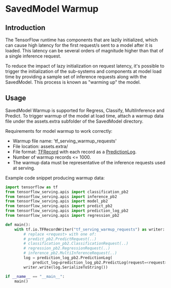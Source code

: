 # SavedModel Warmup

## Introduction

The TensorFlow runtime has components that are lazily initialized,
which can cause high latency for the first request/s sent to a model after it is
loaded. This latency can be several orders of magnitude higher than that of a
single inference request.

To reduce the impact of lazy initialization on request latency, it's possible to
trigger the initialization of the sub-systems and components at model load time
by providing a sample set of inference requests along with the SavedModel. This
process is known as "warming up" the model.

## Usage

SavedModel Warmup is supported for Regress, Classify, MultiInference and
Predict. To trigger warmup of the model at load time, attach a warmup data file
under the assets.extra subfolder of the SavedModel directory.

Requirements for model warmup to work correctly:

*   Warmup file name: 'tf_serving_warmup_requests'
*   File location: assets.extra/
*   File format:
    [TFRecord](https://www.tensorflow.org/tutorials/load_data/tfrecord#tfrecords_format_details)
    with each record as a
    [PredictionLog](https://github.com/tensorflow/serving/blob/master/tensorflow_serving/apis/prediction_log.proto#L40).
*   Number of warmup records <= 1000.
*   The warmup data must be representative of the inference requests used at
    serving.

Example code snippet producing warmup data:

```python
import tensorflow as tf
from tensorflow_serving.apis import classification_pb2
from tensorflow_serving.apis import inference_pb2
from tensorflow_serving.apis import model_pb2
from tensorflow_serving.apis import predict_pb2
from tensorflow_serving.apis import prediction_log_pb2
from tensorflow_serving.apis import regression_pb2

def main():
    with tf.io.TFRecordWriter("tf_serving_warmup_requests") as writer:
        # replace <request> with one of:
        # predict_pb2.PredictRequest(..)
        # classification_pb2.ClassificationRequest(..)
        # regression_pb2.RegressionRequest(..)
        # inference_pb2.MultiInferenceRequest(..)
        log = prediction_log_pb2.PredictionLog(
            predict_log=prediction_log_pb2.PredictLog(request=<request>))
        writer.write(log.SerializeToString())

if __name__ == "__main__":
    main()
```
